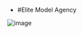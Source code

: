 - #Elite Model Agency

![image](https://github.com/user-attachments/assets/f137731f-badd-4fab-b827-076860eab542)
